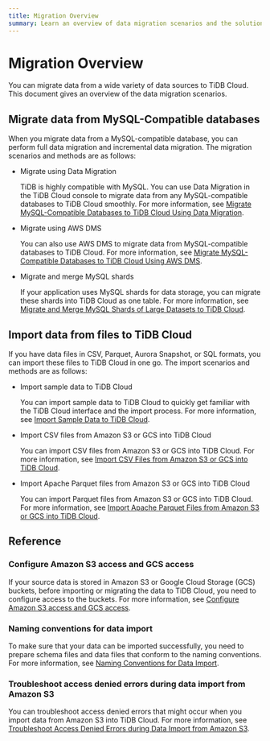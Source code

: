 ```yaml
---
title: Migration Overview
summary: Learn an overview of data migration scenarios and the solutions for TiDB Cloud.
---
```


# Migration Overview

You can migrate data from a wide variety of data sources to TiDB Cloud. This document gives an overview of the data migration scenarios.

## Migrate data from MySQL-Compatible databases

When you migrate data from a MySQL-compatible database, you can perform full data migration and incremental data migration. The migration scenarios and methods are as follows:

- Migrate using Data Migration

    TiDB is highly compatible with MySQL. You can use Data Migration in the TiDB Cloud console to migrate data from any MySQL-compatible databases to TiDB Cloud smoothly. For more information, see [Migrate MySQL-Compatible Databases to TiDB Cloud Using Data Migration](/tidb-cloud/migrate-from-mysql-using-data-migration.md).

- Migrate using AWS DMS

    You can also use AWS DMS to migrate data from MySQL-compatible databases to TiDB Cloud. For more information, see [Migrate MySQL-Compatible Databases to TiDB Cloud Using AWS DMS](/tidb-cloud/migrate-from-mysql-using-aws-dms.md).

- Migrate and merge MySQL shards

    If your application uses MySQL shards for data storage, you can migrate these shards into TiDB Cloud as one table. For more information, see [Migrate and Merge MySQL Shards of Large Datasets to TiDB Cloud](/tidb-cloud/migrate-sql-shards.md).

## Import data from files to TiDB Cloud

If you have data files in CSV, Parquet, Aurora Snapshot, or SQL formats, you can import these files to TiDB Cloud in one go. The import scenarios and methods are as follows:

- Import sample data to TiDB Cloud

    You can import sample data to TiDB Cloud to quickly get familiar with the TiDB Cloud interface and the import process. For more information, see [Import Sample Data to TiDB Cloud](/tidb-cloud/import-sample-data.md).

- Import CSV files from Amazon S3 or GCS into TiDB Cloud

    You can import CSV files from Amazon S3 or GCS into TiDB Cloud. For more information, see [Import CSV Files from Amazon S3 or GCS into TiDB Cloud](/tidb-cloud/import-csv-files.md).

- Import Apache Parquet files from Amazon S3 or GCS into TiDB Cloud

    You can import Parquet files from Amazon S3 or GCS into TiDB Cloud. For more information, see [Import Apache Parquet Files from Amazon S3 or GCS into TiDB Cloud](/tidb-cloud/import-parquet-files.md).

## Reference

### Configure Amazon S3 access and GCS access

If your source data is stored in Amazon S3 or Google Cloud Storage (GCS) buckets, before importing or migrating the data to TiDB Cloud, you need to configure access to the buckets. For more information, see [Configure Amazon S3 access and GCS access](/tidb-cloud/config-s3-and-gcs-access.md).

### Naming conventions for data import

To make sure that your data can be imported successfully, you need to prepare schema files and data files that conform to the naming conventions. For more information, see [Naming Conventions for Data Import](/tidb-cloud/naming-conventions-for-data-import.md).

### Troubleshoot access denied errors during data import from Amazon S3

You can troubleshoot access denied errors that might occur when you import data from Amazon S3 into TiDB Cloud. For more information, see [Troubleshoot Access Denied Errors during Data Import from Amazon S3](/tidb-cloud/troubleshoot-import-access-denied-error.md).
